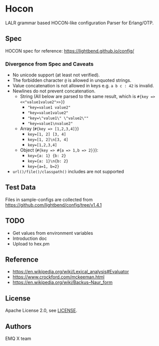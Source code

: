 # Hocon

LALR grammar based HOCON-like configuration Parser for Erlang/OTP.

## Spec

HOCON spec for reference: https://lightbend.github.io/config/

### Divergence from Spec and Caveats

- No unicode support (at least not verified).
- The forbidden character `@` is allowed in unquoted strings.
- Value concatenation is not allowed in keys e.g. `a b c : 42` is invalid.
- Newlines do not prevent concatenation.
  - String (All below are parsed to the same result, which is `#{key => <<"value1value2">>}`)
    * `"key=value1 value2"`
    * `"key=value1value2"`
    * `"key=\"value1\" \"value2\""`
    * `"key=value1\nvalue2"`
  - Array (`#{key => [1,2,3,4]}`)
    * `key=[1, 2] [3, 4]`
    * `key=[1, 2]\n[3, 4]`
    * `key=[1,2,3,4]` 
  - Object (`#{key => #{a => 1,b => 2}}`):
    * `key={a: 1} {b: 2}`
    * `key={a: 1}\n{b: 2}`
    * `key={a=1, b=2}` 
- `url()/file()/classpath()` includes are not supported

## Test Data

Files in sample-configs are collected from https://github.com/lightbend/config/tree/v1.4.1

## TODO

- Get values from environment variables
- Introduction doc
- Upload to hex.pm

## Reference

- https://en.wikipedia.org/wiki/Lexical_analysis#Evaluator
- https://www.crockford.com/mckeeman.html
- https://en.wikipedia.org/wiki/Backus–Naur_form

## License

Apache License 2.0, see [LICENSE](./LICENSE).

## Authors

EMQ X team

